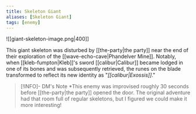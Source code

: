 ```yaml
---
title: Skeleton Giant
aliases: [Skeleton Giant]
tags: [enemy]
---
```

![[giant-skeleton-image.png|400]]

This giant skeleton was disturbed by [[the-party|the party]] near the end of their exploration of the [[wave-echo-cave|Phandelver Mine]]. Notably, when [[kleb-fumpton|Kleb]]'s sword [[calibur|Calibur]] became lodged in one of its bones and was subsequently retrieved, the runes on the blade transformed to reflect its new identity as "*[[calibur|Exossis]]*."

> [!INFO]- DM's Note
*This enemy was improvised roughly 30 seconds before [[the-party|the party]] opened the door. The original adventure had that room full of regular skeletons, but I figured we could make it more interesting!